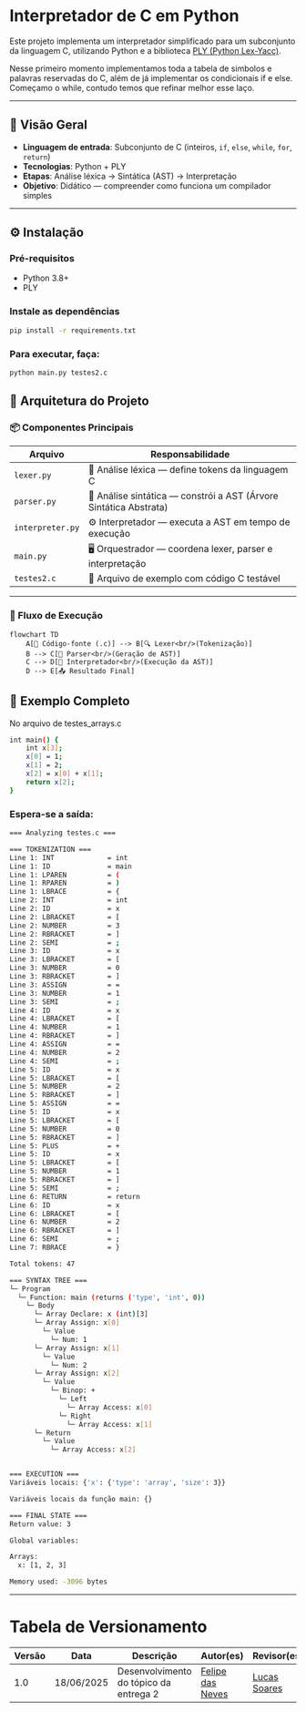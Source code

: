 # Interpretador de C em Python

Este projeto implementa um interpretador simplificado para um subconjunto da linguagem C, utilizando Python e a biblioteca [PLY (Python Lex-Yacc)](http://www.dabeaz.com/ply/).

Nesse primeiro momento implementamos toda a tabela de simbolos e palavras reservadas do C, além de já implementar os condicionais if e else. Começamo o while, contudo temos que refinar melhor esse laço.

---

## 📌 Visão Geral

- **Linguagem de entrada**: Subconjunto de C (inteiros, `if`, `else`, `while`, `for`, `return`)
- **Tecnologias**: Python + PLY
- **Etapas**: Análise léxica → Sintática (AST) → Interpretação
- **Objetivo**: Didático — compreender como funciona um compilador simples

---

## ⚙️ Instalação

### Pré-requisitos

- Python 3.8+
- PLY

### Instale as dependências

```bash
pip install -r requirements.txt

```

### Para executar, faça:

```bash
python main.py testes2.c

```

## 🧱 Arquitetura do Projeto

### 📦 Componentes Principais

| Arquivo          | Responsabilidade                                        |
|------------------|----------------------------------------------------------|
| `lexer.py`       | 🧪 Análise léxica — define tokens da linguagem C         |
| `parser.py`      | 🧠 Análise sintática — constrói a AST (Árvore Sintática Abstrata) |
| `interpreter.py` | ⚙️ Interpretador — executa a AST em tempo de execução    |
| `main.py`        | 🖥️ Orquestrador — coordena lexer, parser e interpretação |
| `testes2.c`       | 🧾 Arquivo de exemplo com código C testável              |

---

### 🔁 Fluxo de Execução

```mermaid
flowchart TD
    A[📄 Código-fonte (.c)] --> B[🔍 Lexer<br/>(Tokenização)]
    B --> C[🧩 Parser<br/>(Geração de AST)]
    C --> D[🧮 Interpretador<br/>(Execução da AST)]
    D --> E[📤 Resultado Final]
```

## 📂 Exemplo Completo

No arquivo de testes_arrays.c
  
```bash
int main() {
    int x[3];
    x[0] = 1;
    x[1] = 2;
    x[2] = x[0] + x[1];
    return x[2];
}
```
### Espera-se a saída:

```bash
=== Analyzing testes.c ===

=== TOKENIZATION ===
Line 1: INT             = int
Line 1: ID              = main
Line 1: LPAREN          = (
Line 1: RPAREN          = )
Line 1: LBRACE          = {
Line 2: INT             = int
Line 2: ID              = x
Line 2: LBRACKET        = [
Line 2: NUMBER          = 3
Line 2: RBRACKET        = ]
Line 2: SEMI            = ;
Line 3: ID              = x
Line 3: LBRACKET        = [
Line 3: NUMBER          = 0
Line 3: RBRACKET        = ]
Line 3: ASSIGN          = =
Line 3: NUMBER          = 1
Line 3: SEMI            = ;
Line 4: ID              = x
Line 4: LBRACKET        = [
Line 4: NUMBER          = 1
Line 4: RBRACKET        = ]
Line 4: ASSIGN          = =
Line 4: NUMBER          = 2
Line 4: SEMI            = ;
Line 5: ID              = x
Line 5: LBRACKET        = [
Line 5: NUMBER          = 2
Line 5: RBRACKET        = ]
Line 5: ASSIGN          = =
Line 5: ID              = x
Line 5: LBRACKET        = [
Line 5: NUMBER          = 0
Line 5: RBRACKET        = ]
Line 5: PLUS            = +
Line 5: ID              = x
Line 5: LBRACKET        = [
Line 5: NUMBER          = 1
Line 5: RBRACKET        = ]
Line 5: SEMI            = ;
Line 6: RETURN          = return
Line 6: ID              = x
Line 6: LBRACKET        = [
Line 6: NUMBER          = 2
Line 6: RBRACKET        = ]
Line 6: SEMI            = ;
Line 7: RBRACE          = }

Total tokens: 47

=== SYNTAX TREE ===
└─ Program
  └─ Function: main (returns ('type', 'int', 0))
    └─ Body
      └─ Array Declare: x (int)[3]
      └─ Array Assign: x[0]
        └─ Value
          └─ Num: 1
      └─ Array Assign: x[1]
        └─ Value
          └─ Num: 2
      └─ Array Assign: x[2]
        └─ Value
          └─ Binop: +
            └─ Left
              └─ Array Access: x[0]
            └─ Right
              └─ Array Access: x[1]
      └─ Return
        └─ Value
          └─ Array Access: x[2]


=== EXECUTION ===
Variáveis locais: {'x': {'type': 'array', 'size': 3}}

Variáveis locais da função main: {}

=== FINAL STATE ===
Return value: 3

Global variables:

Arrays:
  x: [1, 2, 3]

Memory used: -3096 bytes
```

---
# Tabela de Versionamento 

| Versão | Data       | Descrição                           | Autor(es) | Revisor(es) |
|--------|------------|-------------------------------------|-----------|-------------|
| 1.0    | 18/06/2025 | Desenvolvimento do tópico da entrega 2        | [Felipe das Neves](https://github.com/FelipeFreire-gf) | [Lucas Soares](https://github.com/lucaaassb) |